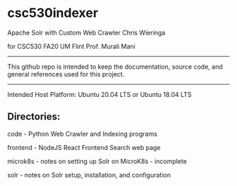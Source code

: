 # csc530indexer

Apache Solr with Custom Web Crawler
Chris Wieringa

for CSC530 FA20
UM Flint
Prof. Murali Mani

------------------------------------------------------

This github repo is intended to keep the documentation, source code, and general references used for this project.

------------------------------------------------------
Intended Host Platform:
  Ubuntu 20.04 LTS or Ubuntu 18.04 LTS


Directories:
------------------------------------------------------
code - Python Web Crawler and Indexing programs

frontend - NodeJS React Frontend Search web page

microk8s - notes on setting up Solr on MicroK8s - incomplete

solr - notes on Solr setup, installation, and configuration

